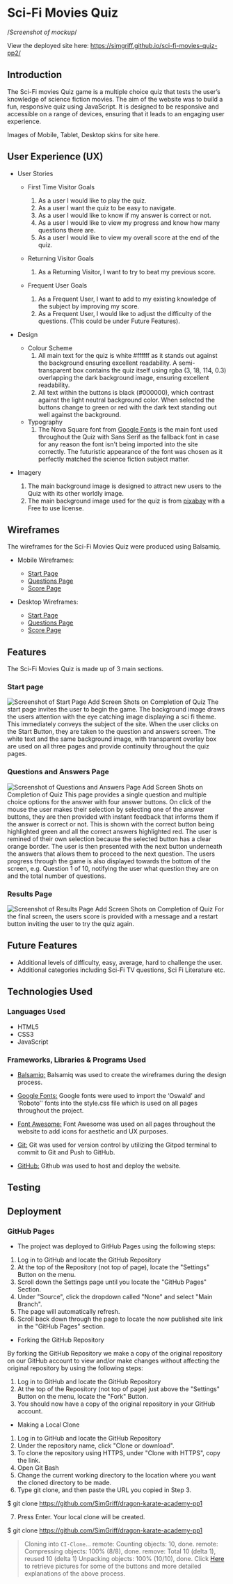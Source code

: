 # Sci-Fi Movies Quiz

/*Screenshot of mockup*/

View the deployed site here: https://simgriff.github.io/sci-fi-movies-quiz-pp2/

## Introduction
The Sci-Fi movies Quiz game is a multiple choice quiz that tests the user’s knowledge of science fiction movies. The aim of the website was to build a fun, responsive quiz using JavaScript. It is designed to be responsive and accessible on a range of devices, ensuring that it leads to an engaging user experience. 

Images of Mobile, Tablet, Desktop skins for site here.

## User Experience (UX)
* User Stories 

  * First Time Visitor Goals
    1. As a user I would like to play the quiz.
    2. As a user I want the quiz to be easy to navigate.
    3. As a user I would like to know if my answer is correct or not.    
    4. As a user I would like to view my progress and know how many questions there are.
    5. As a user I would like to view my overall score at the end of the quiz.

  * Returning Visitor Goals
    1. As a Returning Visitor, I want to try to beat my previous score.
    
  * Frequent User Goals
    1. As a Frequent User, I want to add to my existing knowledge of the subject by improving my score.
    2. As a Frequent User, I would like to adjust the difficulty of the questions. (This could be under Future Features).

* Design

  * Colour Scheme
    1. All main text for the quiz is white #ffffff as it stands out against the background ensuring excellent readability. A semi-transparent box contains the quiz itself using rgba (3, 18, 114, 0.3) overlapping the dark background image, ensuring excellent readability. 
    2. All text within the buttons is black (#000000), which  contrast against the light neutral background color. When selected the buttons change to green or red with the dark text standing out well against the background.
  * Typography
    1. The Nova Square font from [Google Fonts](https://fonts.google.com/) is the main font used throughout the Quiz with Sans Serif as the fallback font in case for any reason the font isn't being imported into the site correctly. The futuristic appearance of the font was chosen as it perfectly matched the science fiction subject matter.
    
* Imagery
    1. The main background image is designed to attract new users to the Quiz with its other worldly image.
    2. The main background image used for the quiz is from [pixabay](https://pixabay.com/) with a Free to use license.

## Wireframes
The wireframes for the Sci-Fi Movies Quiz were produced using Balsamiq. 
* Mobile Wireframes:
  - [Start Page](docs/wireframes/start-page-mobile.png)
  - [Questions Page](docs/wireframes/questions-page-mobile.png)
  - [Score Page](docs/wireframes/score-page-mobile.png)

  
* Desktop Wireframes:
  - [Start Page](docs/wireframes/start-page-desktop.png)
  - [Questions Page](docs/wireframes/questions-page-desktop.png)
  - [Score Page](docs/wireframes/score-page-desktop.png)

## Features

The Sci-Fi Movies Quiz is made up of 3 main sections.
### Start page
![Screenshot of Start Page](docs/screenshots/………….png) Add Screen Shots on Completion of Quiz
The start page invites the user to begin the game. The background image draws the users attention with the eye catching image displaying a sci fi theme. This immediately conveys the subject of the site.
When the user clicks on the Start Button, they are taken to the question and answers screen. The white text and the same background image, with transparent overlay box are used on all three pages and provide continuity throughout the quiz pages.
### Questions and Answers Page 
![Screenshot of Questions and Answers Page](docs/screenshots/………….png) Add Screen Shots on Completion of Quiz
This page provides a single question and multiple choice options for the answer with four answer buttons. 
On click of the mouse the user makes their selection by selecting one of the answer buttons, they are then provided with instant feedback that informs them if the answer is correct or not.  This is shown with the correct button being highlighted green and all the correct answers highlighted red. The user is remined of their own selection because the selected button has a clear orange border. 
The user is then presented with the next button underneath the answers that allows them to proceed to the next question.
The users progress through the game is also displayed towards the bottom of the screen, e.g. Question 1 of 10, notifying the user what question they are on and the total number of questions.
### Results Page
![Screenshot of Results Page](docs/screenshots/…………..png) Add Screen Shots on Completion of Quiz
For the final screen, the users score is provided with a message and a restart button inviting the user to try the quiz again.

## Future Features

* Additional levels of difficulty, easy, average, hard to challenge the user. 
* Additional categories including Sci-Fi TV questions, Sci Fi Literature etc.

## Technologies Used

### Languages Used

* HTML5
* CSS3
* JavaScript

### Frameworks, Libraries & Programs Used

* [Balsamiq:](https://balsamiq.com/)
Balsamiq was used to create the wireframes during the design process.

* [Google Fonts:](https://fonts.google.com/)
Google fonts were used to import the ‘Oswald’ and ‘Roboto’' fonts into the style.css file which is used on all pages throughout the project.

* [Font Awesome:](https://fontawesome.com/)
Font Awesome was used on all pages throughout the website to add icons for aesthetic and UX purposes.

* [Git:](https://git-scm.com/)
Git was used for version control by utilizing the Gitpod terminal to commit to Git and Push to GitHub.

* [GitHub:](https://github.com/)
Github was used to host and deploy the website.

## Testing

## Deployment

### GitHub Pages

* The project was deployed to GitHub Pages using the following steps:

1.	Log in to GitHub and locate the GitHub Repository
2.	At the top of the Repository (not top of page), locate the "Settings" Button on the menu.
3.	Scroll down the Settings page until you locate the "GitHub Pages" Section.
4.	Under "Source", click the dropdown called "None" and select "Main Branch".
5.	The page will automatically refresh.
6.	Scroll back down through the page to locate the now published site link in the "GitHub Pages" section.

* Forking the GitHub Repository

By forking the GitHub Repository we make a copy of the original repository on our GitHub account to view and/or make changes without affecting the original repository by using the following steps:
1.	Log in to GitHub and locate the GitHub Repository
2.	At the top of the Repository (not top of page) just above the "Settings" Button on the menu, locate the "Fork" Button.
3.	You should now have a copy of the original repository in your GitHub account.

* Making a Local Clone

1.	Log in to GitHub and locate the GitHub Repository
2.	Under the repository name, click "Clone or download".
3.	To clone the repository using HTTPS, under "Clone with HTTPS", copy the link.
4.	Open Git Bash
5.	Change the current working directory to the location where you want the cloned directory to be made.
6.	Type git clone, and then paste the URL you copied in Step 3.

$ git clone https://github.com/SimGriff/dragon-karate-academy-pp1

7.	Press Enter. Your local clone will be created.

$ git clone https://github.com/SimGriff/dragon-karate-academy-pp1
> Cloning into `CI-Clone`...
> remote: Counting objects: 10, done.
> remote: Compressing objects: 100% (8/8), done.
> remove: Total 10 (delta 1), reused 10 (delta 1)
> Unpacking objects: 100% (10/10), done.
Click [Here](https://docs.github.com/en/repositories/creating-and-managing-repositories/cloning-a-repository#cloning-a-repository-to-github-desktop) to retrieve pictures for some of the buttons and more detailed explanations of the above process.